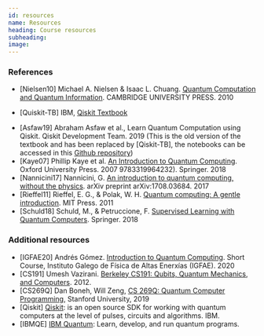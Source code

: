 ```yaml
---
id: resources
name: Resources
heading: Course resources
subheading: 
image: 
---
```


### References


* [Nielsen10] Michael A. Nielsen & Isaac L. Chuang. [Quantum Computation and Quantum Information](https://books.google.com.co/books?id=-s4DEy7o-a0C&printsec=frontcover&redir_esc=y#v=onepage&q&f=false). CAMBRIDGE UNIVERSITY PRESS. 2010
+ [Quiskit-TB] IBM, [Qiskit Textbook](https://qiskit.org/learn)
* [Asfaw19] Abraham Asfaw et al., Learn Quantum Computation using Qiskit. Qiskit Development Team. 2019 (This is the old version of the textbook and has been replaced by [Qiskit-TB], the notebooks can be accessed in this [Github repository](https://github.com/qiskit-community/qiskit-textbook))
* [Kaye07] Phillip Kaye et al. [An Introduction to Quantum Computing](https://global.oup.com/academic/product/an-introduction-to-quantum-computing-9780198570493?cc=co&lang=en&). Oxford University Press. 2007
9783319964232). Springer. 2018
* [Nannicini17] Nannicini, G. [An introduction to quantum computing, without the physics](https://arxiv.org/abs/1708.03684). arXiv preprint arXiv:1708.03684. 2017
* [Rieffel11] Rieffel, E. G., & Polak, W. H. [Quantum computing: A gentle introduction](https://mitpress.mit.edu/books/quantum-computing). MIT Press. 2011
* [Schuld18] Schuld, M., & Petruccione, F. [Supervised Learning with Quantum Computers](https://www.springer.com/gp/book/). Springer. 2018

### Additional resources

* [IGFAE20] Andrés Gómez. [Introduction to Quantum Computing](https://indico.cern.ch/event/865287/). Short Course, Instituto Galego de Física de Altas Enerxías (IGFAE). 2020
* [CS191] Umesh Vazirani. [Berkeley CS191: Qubits, Quantum Mechanics, and Computers](https://inst.eecs.berkeley.edu/~cs191/sp12/). 2012.
* [CS269Q] Dan Boneh, Will Zeng, [CS 269Q: Quantum Computer Programming](https://cs269q.stanford.edu/index.html), Stanford University, 2019
* [Qiskit] [Qiskit](https://qiskit.org): is an open source SDK for working with quantum computers at the level of pulses, circuits and algorithms. IBM.
* [IBMQE] [IBM Quantum](https://quantum-computing.ibm.com): Learn, develop, and run quantum programs.
